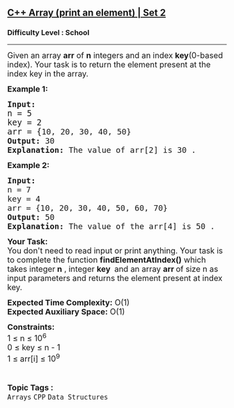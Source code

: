 <h2><a href="https://www.geeksforgeeks.org/problems/c-array-print-an-element-set-25933/1?page=1&sortBy=difficulty">C++ Array (print an element) | Set 2</a></h2><h3>Difficulty Level : School</h3><hr><div class="problems_problem_content__Xm_eO"><p><span style="font-size: 18px;">Given an array <strong>arr</strong> of <strong>n</strong> integers and an index <strong>key</strong>(0-based index). Your task is to return the element present at the index key in the array.</span></p>
<p><span style="font-size: 18px;"><strong>Example 1:</strong></span></p>
<pre><span style="font-size: 18px;"><strong>Input:</strong></span>
<span style="font-size: 14pt;">n = 5<br>key = 2<br></span><span style="font-size: 14pt;">arr = {</span><span style="font-size: 18px;">10, 20, 30, 40, 50}
<strong>Output: </strong>30<br><strong>Explanation:</strong> The value of arr[2] is 30 .</span></pre>
<p><span style="font-size: 18px;"><strong>Example 2:</strong></span></p>
<pre><span style="font-size: 18px;"><strong>Input:</strong></span>
<span style="font-size: 18px;">n = 7<br>key = 4</span>
<span style="font-size: 18px;">arr = {10, 20, 30, 40, 50, 60, 70}</span>
<span style="font-size: 18px;"><strong>Output: </strong></span><span style="font-size: 18px;">50<br><strong>Explanation:</strong> The value of the arr[4] is 50 .</span></pre>
<p><span style="font-size: 18px;"><strong>Your Task:&nbsp;&nbsp;</strong><br>You don't need to read input or print anything. Your task is to complete the function&nbsp;<strong>findElementAtIndex()</strong> which takes integer<strong> n</strong> , integer <strong>key </strong>&nbsp;and an array <strong>arr </strong>of size n as input parameters and returns the element present at index key.</span></p>
<p><span style="font-size: 18px;"><strong>Expected Time Complexity:</strong> O(1)<br><strong>Expected Auxiliary Space:</strong> O(1)</span></p>
<p><span style="font-size: 18px;"><strong>Constraints:</strong><br>1 ≤ n ≤ 10<sup>6</sup><br>0 ≤ key ≤ n - 1</span><br><span style="font-size: 18px;">1 ≤ arr[i] ≤ 10<sup>9</sup></span></p></div><br><p><span style=font-size:18px><strong>Topic Tags : </strong><br><code>Arrays</code>&nbsp;<code>CPP</code>&nbsp;<code>Data Structures</code>&nbsp;
